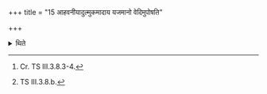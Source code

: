 +++
title = "15 आहवनीयादुल्मुकमादाय यजमानो वेदिमुपोषति"

+++

<details><summary>थिते</summary>

15. Having taken a burning brand from the Āhavanīya, the sacrificer burns the (grass on the) altar[^1] (by means of it), with yatkusīdamapratittam...[^2]   

[^1]: Cr. TS III.3.8.3-4.  

[^2]: TS III.3.8.b.  
</details>

